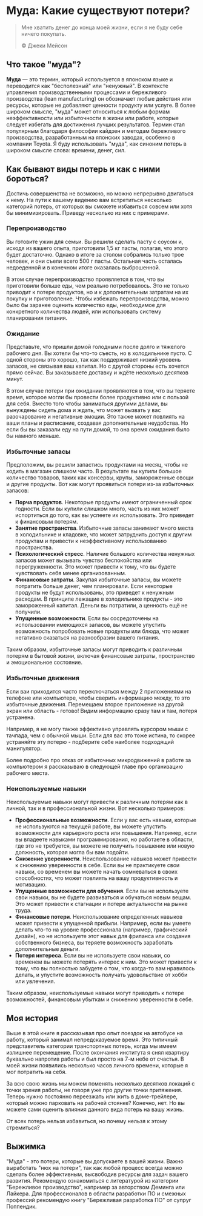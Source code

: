 # Муда: Какие существуют потери?

> Мне хватить денег до конца моей жизни, если я не буду себе ничего покупать.
>
> ©️ Джеки Мейсон

## Что такое "муда"?

**Муда** — это термин, который используется в японском языке и переводится как "бесполезный" или "ненужный". В контексте управления производственными процессами и бережливого производства (lean manufacturing) он обозначает любые действия или ресурсы, которые не добавляют ценности продукту или услуге. В более широком смысле, "муда" может относиться к любым формам неэффективности или избыточности в жизни или работе, которые следует избегать для достижения лучших результатов. Термин стал популярным благодаря философии кайдзен и методам бережливого производства, разработанным на японских заводах, особенно в компании Toyota. Я буду использовать "муда", как синоним потерь в широком смысле слова: времени, денег, сил.

## Как бывают виды потерь и как с ними бороться?

Достичь совершенства не возможно, но можно непрерывно двигаться к нему. На пути к вашему видению вам встретиться несколько категорий потерь, от которых вы сможете избавиться совсем или хотя бы минимизировать. Приведу несколько из них с примерами.

### Перепроизводство

Вы готовите ужин для семьи. Вы решили сделать пасту с соусом и, исходя из вашего опыта, приготовили 1,5 кг пасты, полагая, что этого будет достаточно. Однако в итоге за столом собрались только трое человек, и они съели всего 500 г пасты. Остальная часть осталась недоеденной и в конечном итоге оказалась выброшенной.

В этом случае перепроизводство проявляется в том, что вы приготовили больше еды, чем реально потребовалось. Это не только приводит к потере продуктов, но и к дополнительным затратам на их покупку и приготовление. Чтобы избежать перепроизводства, можно было бы заранее оценить количество еды, необходимое для конкретного количества людей, или использовать систему планирования питания.

### Ожидание

Представьте, что пришли домой голодными после долго и тяжелого рабочего дня. Вы хотели бы что-то съесть, но в холодильнике пусто. С одной стороны это хорошо, так как поддерживает низкий уровень запасов, не связывая ваш капитал. Но с другой стороны есть хочется прямо сейчас. Вы заказываете доставку и ждёте несколько десятков минут.

В этом случае потери при ожидании проявляются в том, что вы теряете время, которое могли бы провести более продуктивно или с пользой для себя. Вместо того чтобы заниматься другими делами, вы вынуждены сидеть дома и ждать, что может вызвать у вас разочарование и негативные эмоции. Это также может повлиять на ваши планы и расписание, создавая дополнительные неудобства. Но если бы вы заказали еду на пути домой, то она время ожидания было бы намного меньше.

### Избыточные запасы

Предположим, вы решили запастись продуктами на месяц, чтобы не ходить в магазин слишком часто. В результате вы купили большое количество товаров, таких как консервы, крупы, замороженные овощи и другие продукты. Вот как могут проявиться потери из-за избыточных запасов:

- **Порча продуктов**. Некоторые продукты имеют ограниченный срок годности. Если вы купили слишком много, часть из них может испортиться до того, как вы успеете их использовать. Это приведет к финансовым потерям.
- **Занятие пространства**. Избыточные запасы занимают много места в холодильнике и кладовке, что может затруднить доступ к другим продуктам и привести к неэффективному использованию пространства.
- **Психологический стресс**. Наличие большого количества ненужных запасов может вызывать чувство беспокойства или перегруженности. Это может привести к тому, что вы будете чувствовать себя менее организованным.
- **Финансовые затраты**. Закупая избыточные запасы, вы можете потратить больше денег, чем планировали. Если некоторые продукты не будут использованы, это приведет к ненужным расходам. В принципе лежащие в холодильнике продукты - это замороженный капитал. Деньги вы потратили, а ценность ещё не получили.
- **Упущенные возможности**. Если вы сосредоточены на использовании имеющихся запасов, вы можете упустить возможность попробовать новые продукты или блюда, что может негативно сказаться на разнообразии вашего питания.

Таким образом, избыточные запасы могут приводить к различным потерям в бытовой жизни, включая финансовые затраты, пространство и эмоциональное состояние.

### Избыточные движения

Если ваи приходится часто переключаться между 2 приложениями на телефоне или компьютере, чтобы сверить информацию между, то это избыточные движения. Перемещаем второе приложение на другой экран или область - готово! Видим информацию сразу там и там, потеря устранена.

Например, я не могу также эффективно управлять курсором мыши с тачпада, чем с обычной мыши. Если для вас это тоже истина, то скорее устраняйте эту потерю - подберите себе наиболее подходящий манипулятор.

Более подробно про отказ от избыточных микродвижений в работе за компьютером я рассказываю в следующей главе про организацию рабочего места.

### Неиспользуемые навыки

Неиспользуемые навыки могут привести к различным потерям как в личной, так и в профессиональной жизни. Вот несколько примеров:

- **Профессиональные возможности**. Если у вас есть навыки, которые не используются на текущей работе, вы можете упустить возможности для карьерного роста или повышения. Например, если вы владеете навыками программирования, но работаете в области, где это не требуется, вы можете не получить повышение или новую должность, которая могла бы вам подойти.
- **Снижение уверенности**. Неиспользование навыков может привести к снижению уверенности в себе. Если вы не практикуете свои навыки, со временем вы можете начать сомневаться в своих способностях, что может повлиять на вашу продуктивность и мотивацию.
- **Упущенные возможности для обучения**. Если вы не используете свои навыки, вы не будете развиваться и обучаться новым вещам. Это может привести к стагнации и потере актуальности на рынке труда.
- **Финансовые потери**. Неиспользование определенных навыков может привести к упущенной прибыли. Например, если вы умеете делать что-то на уровне профессионала (например, графический дизайн), но не используете этот навык для фриланса или создания собственного бизнеса, вы теряете возможность заработать дополнительные деньги.
- **Потеря интереса**. Если вы не используете свои навыки, со временем вы можете потерять интерес к ним. Это может привести к тому, что вы полностью забудете о том, что когда-то вам нравилось делать, и упустите возможность получать удовольствие от хобби или увлечения.

Таким образом, неиспользуемые навыки могут приводить к потере возможностей, финансовым убыткам и снижению уверенности в себе.

## Моя история

Выше в этой книге я рассказывал про опыт поездок на автобусе на работу, который занимал непредсказуемое время. Это типичный представитель категории транспортных потерь, когда мы имеем излишнее перемещение. После окончания института я снял квартиру буквально напротив работы и был просто на 7-м небе от счастья. В моей жизни появились несколько часов личного времени, которые я мог потратить на себя.

За всю свою жизнь мы можем поменять несколько десятков локаций с точки зрения работы, не говоря уже про другие точки притяжения. Теперь нужно постоянно переезжать или жить в доме-трейлере, который можно парковать на рабочей стоянке? Конечно, нет. Но вы можете сами оценить влияния данного вида потерь на вашу жизнь.

От всех потерь нельзя избавиться, но почему нельзя к этому стремиться?

## Выжимка

"Муда" - это потери, которые вы допускаете в вашей жизни. Важно выработать "нюх на потери", так как любой процесс всегда можно сделать более эффективным, высвободив ресурсы для задач вашего развития. Рекомендую ознакомиться с литературой из категории "Бережливое производство", например за авторством Деминга или Лайкера. Для профессионалов в области разработки ПО и смежных профессий рекомендую книгу "Бережливая разработка ПО" от супруг Поппендик.
